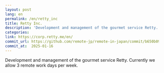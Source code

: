 ```yaml
---
layout: post
lang: en
permalink: /en/retty_inc
title: Retty Inc.
description: 'Development and management of the gourmet service Retty. Currently we allow 3 remote work days per week.'
categories: 
link: https://corp.retty.me/en/
commit_url: https://github.com/remote-jp/remote-in-japan/commit/b650b0994970e1784f9df7f676d17574b0470674
commit_at:  2025-01-16
---
```


<p>Development and management of the gourmet service Retty. Currently we allow 3 remote work days per week.</p>
